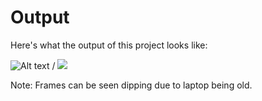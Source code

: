 # Output

Here's what the output of this project looks like: 

![Alt text](mask-detector-output.gif) / ![](mask-detector-output.gif)

Note: Frames can be seen dipping due to laptop being old. 
